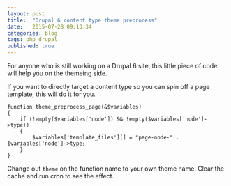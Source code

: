 ```yaml
---
layout: post
title:  "Drupal 6 content type theme preprocess"
date:   2015-07-28 09:13:34
categories: blog
tags: php drupal
published: true
---
```


For anyone who is still working on a Drupal 6 site, this little piece of code will help you on the themeing side.

If you want to directly target a content type so you can spin off a page template, this will do it for you.


	function theme_preprocess_page(&$variables) 
	{ 
		if (!empty($variables['node']) && !empty($variables['node']->type)) 
		{ 
			$variables['template_files'][] = "page-node-" . $variables['node']->type;
		}
	}


Change out `theme` on the function name to your own theme name.  Clear the cache and run cron to see the effect.

